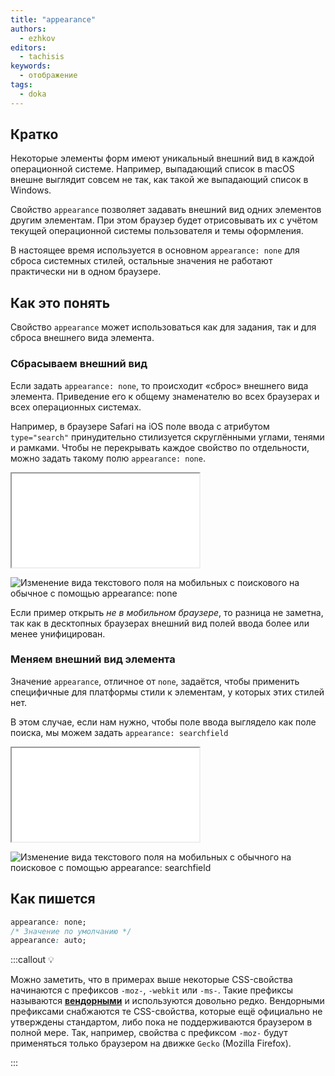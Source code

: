 ```yaml
---
title: "appearance"
authors:
  - ezhkov
editors:
  - tachisis
keywords:
  - отображение
tags:
  - doka
---
```


## Кратко

Некоторые элементы форм имеют уникальный внешний вид в каждой операционной системе. Например, выпадающий список в macOS внешне выглядит совсем не так, как такой же выпадающий список в Windows.

Свойство `appearance` позволяет задавать внешний вид одних элементов другим элементам. При этом браузер будет отрисовывать их с учётом текущей операционной системы пользователя и темы оформления.

В настоящее время используется в основном `appearance: none` для сброса системных стилей, остальные значения не работают практически ни в одном браузере.

## Как это понять

Свойство `appearance` может использоваться как для задания, так и для сброса внешнего вида элемента.

### Сбрасываем внешний вид

Если задать `appearance: none`, то происходит «сброс» внешнего вида элемента. Приведение его к общему знаменателю во всех браузерах и всех операционных системах.

Например, в браузере Safari на iOS поле ввода с атрибутом `type="search"` принудительно стилизуется скруглёнными углами, тенями и рамками. Чтобы не перекрывать каждое свойство по отдельности, можно задать такому полю `appearance: none`.

<iframe title="Название — appearance — Дока" src="demos/ezhkov-wvoBLXP/index.html"></iframe>

![Изменение вида текстового поля на мобильных с поискового на обычное с помощью appearance: none](images/1.png)

Если пример открыть _не в мобильном браузере_, то разница не заметна, так как в десктопных браузерах внешний вид полей ввода более или менее унифицирован.

### Меняем внешний вид элемента

Значение `appearance`, отличное от `none`, задаётся, чтобы применить специфичные для платформы стили к элементам, у которых этих стилей нет.

В этом случае, если нам нужно, чтобы поле ввода выглядело как поле поиска, мы можем задать `appearance: searchfield`

<iframe title="Название — appearance — Дока" src="demos/ezhkov-abBzezO/index.html"></iframe>

![Изменение вида текстового поля на мобильных с обычного на поисковое с помощью appearance: searchfield](images/2.png)

## Как пишется

```css
appearance: none;
/* Значение по умолчанию */
appearance: auto;
```

:::callout 💡

Можно заметить, что в примерах выше некоторые CSS-свойства начинаются с префиксов `-moz-`, `-webkit` или `-ms-`. Такие префиксы называются [**вендорными**](/css/vendor-prefixes) и используются довольно редко. Вендорными префиксами снабжаются те CSS-свойства, которые ещё официально не утверждены стандартом, либо пока не поддерживаются браузером в полной мере. Так, например, свойства с префиксом `-moz-` будут применяться только браузером на движке `Gecko` (Mozilla Firefox).

:::
